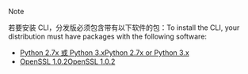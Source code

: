 > [!NOTE]
> <span data-ttu-id="9b413-101">若要安装 CLI，分发版必须包含带有以下软件的包：</span><span class="sxs-lookup"><span data-stu-id="9b413-101">To install the CLI, your distribution must have packages with the following software:</span></span>
> * [<span data-ttu-id="9b413-102">Python 2.7x 或 Python 3.x</span><span class="sxs-lookup"><span data-stu-id="9b413-102">Python 2.7x or Python 3.x</span></span>](https://ww.python.org/downloads/)
> * [<span data-ttu-id="9b413-103">OpenSSL 1.0.2</span><span class="sxs-lookup"><span data-stu-id="9b413-103">OpenSSL 1.0.2</span></span>](https://www.openssl.org/source/)
